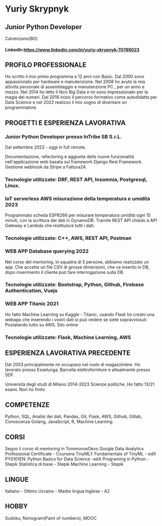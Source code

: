 # Yuriy Skrypnyk
## Junior Python Developer

Calvenzano(BG)
#### LinkedIn https://www.linkedin.com/in/yuriy-skrypnyk-70789023

## PROFILO PROFESSIONALE
Ho scritto il mio primo programma a 12 anni con Basic. Dal 2000 sono appassionato per hardware e manutenzione. Nel 2008 ho avuto la mia attività personale di assemblaggio e manutenzione PC , per un anno e mezzo. Nel 2014 ho letto il libro Big Data e mi sono impressionato per la magia dei numeri. Dal 2018 inizio il percorso formativo come autodidatta per Data Science  e nel 2022 realizzo il mio sogno di diventare un programmatore.  

## PROGETTI E ESPERIENZA LAVORATIVA

### Junior Python Developer presso InTribe SB S.r.L.
Dal settembre 2022 - oggi in full remote.

Documentazione, refactoring e aggiunta delle nuove funzionalità nell'applicazione  web basata sul framework Django Rest Framework.
Gestione webhook da Stripe a Fattura24.
### Tecnologie utilizzate: DRF, REST API, Insomnia, Postgresql, Linux.

### IoT serverless AWS misurazione della temperatura e umidità 2023
Programmato scheda ESP8266 per misurare temperatura umidità ogni 15 minuti, con la scrittura dei dati in DynamoDB. Tramite REST API chiedo a API Gateway e Lambda che restituisce tutti i dati.
### Tecnologie utilizzate: C++, AWS, REST API, Postman

### WEB APP Database querying 2022
Nel corso del mentoring, in squadra di 5 persone, abbiamo realizzato un app. Che accetta un file CSV di grosse dimensioni,  che va inserito in DB, dopo inserimento il cliente può fare interrogazione sulla DB.
### Tecnologie utilizzate: Bootstrap, Python, Github, Firebase Authentication, Vuejs

### WEB APP Titanic 2021
Ho fatto Machine Learning su Kaggle - Titanic, usando Flask ho creato una  webapp che inserendo i vostri dati si può vedere se siete sopravvissuti. Postatando tutto su AWS. Sito online
### Tecnologie utilizzate: Flask, Machine Learning, AWS

## ESPERIENZA LAVORATIVA PRECEDENTE
Dal 2003 principalmente mi occupavo nel ruolo di magazziniere. Ho lavorato presso Esselunga, Barcella elettroforniture e attualmente presso SDF.

Università degli studi di Milano
2014-2023 Scienze politiche. Ho fatto 13/21 esami. Non ho finito 


## COMPETENZE
Python, SQL, Analisi dei dati, Pandas, Git, Flask, AWS, Github, Gitlab, Conoscenza Golang, JavaScript, R, Machine Learning

## CORSI
Seguo il corso di mentoring  in TommorowDevs
Google Data Analytics Professional Certificate - Coursera
TinyML1: Fundamentals of TinyML - edX
PY0101EN: Python Basics for Data Science -edX
Programing in Python - Stepik
Statistica di base - Stepik
Machine Learning - Stepik

## LINGUE
Italiano - Ottimo
Ucraino - Madre lingua
Inglese - A2

## HOBBY
Sudoku, 
Nonogram(Paint of numbers),
MOOC




